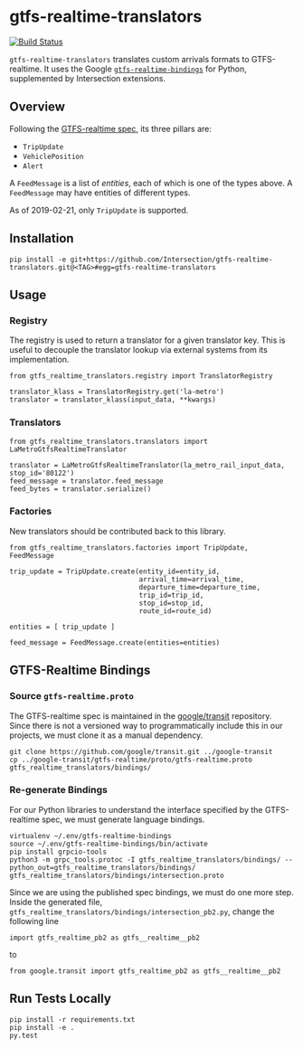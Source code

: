 # gtfs-realtime-translators

[![Build Status](https://badge.buildkite.com/6183cad4a9166cff7a3f7bb61152820dfcdc3f8f6b489188de.svg?branch=master)](https://buildkite.com/ixnci/gtfs-realtime-translators/builds?branch=master)

`gtfs-realtime-translators` translates custom arrivals formats to GTFS-realtime. It uses the Google [`gtfs-realtime-bindings`](https://github.com/google/gtfs-realtime-bindings/tree/master/python) for Python, supplemented by Intersection extensions.

## Overview

Following the [GTFS-realtime spec](https://developers.google.com/transit/gtfs-realtime/), its three pillars are:
- `TripUpdate`
- `VehiclePosition`
- `Alert`

A `FeedMessage` is a list of _entities_, each of which is one of the types above. A `FeedMessage` may have entities of different types.

As of 2019-02-21, only `TripUpdate` is supported.

## Installation
```
pip install -e git+https://github.com/Intersection/gtfs-realtime-translators.git@<TAG>#egg=gtfs-realtime-translators
```

## Usage

### Registry
The registry is used to return a translator for a given translator key. This is useful to decouple the translator lookup via external systems from its implementation.
```
from gtfs_realtime_translators.registry import TranslatorRegistry

translator_klass = TranslatorRegistry.get('la-metro')
translator = translator_klass(input_data, **kwargs)
```

### Translators
```
from gtfs_realtime_translators.translators import LaMetroGtfsRealtimeTranslator

translator = LaMetroGtfsRealtimeTranslator(la_metro_rail_input_data, stop_id='80122')
feed_message = translator.feed_message
feed_bytes = translator.serialize()
```

### Factories
New translators should be contributed back to this library.
```
from gtfs_realtime_translators.factories import TripUpdate, FeedMessage

trip_update = TripUpdate.create(entity_id=entity_id,
                                arrival_time=arrival_time,
                                departure_time=departure_time,
                                trip_id=trip_id,
                                stop_id=stop_id,
                                route_id=route_id)

entities = [ trip_update ]

feed_message = FeedMessage.create(entities=entities)
```

## GTFS-Realtime Bindings

### Source `gtfs-realtime.proto`
The GTFS-realtime spec is maintained in the [google/transit](https://github.com/google/transit.git) repository. Since there is not a versioned way to programmatically include this in our projects, we must clone it as a manual dependency.
```
git clone https://github.com/google/transit.git ../google-transit
cp ../google-transit/gtfs-realtime/proto/gtfs-realtime.proto gtfs_realtime_translators/bindings/
```

### Re-generate Bindings
For our Python libraries to understand the interface specified by the GTFS-realtime spec, we must generate language bindings.
```
virtualenv ~/.env/gtfs-realtime-bindings
source ~/.env/gtfs-realtime-bindings/bin/activate
pip install grpcio-tools
python3 -m grpc_tools.protoc -I gtfs_realtime_translators/bindings/ --python_out=gtfs_realtime_translators/bindings/ gtfs_realtime_translators/bindings/intersection.proto
```
Since we are using the published spec bindings, we must do one more step. Inside the generated file, `gtfs_realtime_translators/bindings/intersection_pb2.py`, change the following line
```
import gtfs_realtime_pb2 as gtfs__realtime__pb2
```
to
```
from google.transit import gtfs_realtime_pb2 as gtfs__realtime__pb2
```

## Run Tests Locally

```
pip install -r requirements.txt
pip install -e .
py.test
```
